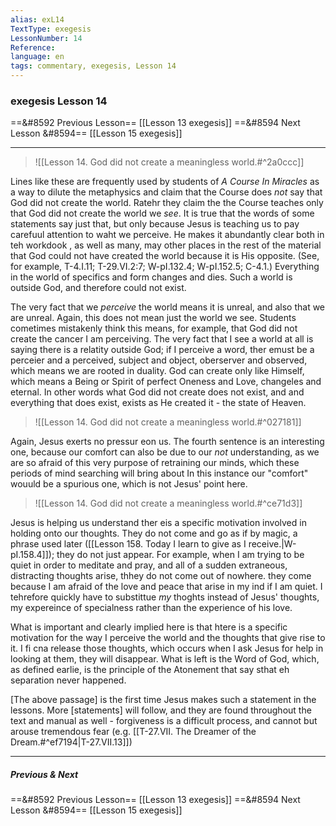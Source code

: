 ```yaml
---
alias: exL14
TextType: exegesis
LessonNumber: 14
Reference: 
language: en
tags: commentary, exegesis, Lesson 14
---
```


### exegesis Lesson 14


==&#8592 Previous Lesson== [[Lesson 13 exegesis]]
==&#8594 Next Lesson &#8594== [[Lesson 15 exegesis]]
***
>![[Lesson 14. God did not create a meaningless world.#^2a0ccc]]

Lines like these are frequently used by students of _A Course In Miracles_ as a way to dilute the metaphysics and claim that the Course does _not_ say that God did not create the world. Ratehr they claim the the Course teaches only that God did not create the world we _see_. It is true that the words of some statements say just that, but only because Jesus is teaching us to pay carefuul attention to waht we perceive. He makes it abundantly clear both in teh workdook , as well as many, may other places in the rest of the material that God could not have created the world because it is His opposite. (See, for example, T-4.I.11; T-29.VI.2:7; W-pI.132.4; W-pI.152.5; C-4.1.) Everything in the world of specifics and form changes and dies. Such a world is outside God, and therefore could not exist.

The very fact that we _perceive_ the world means it is unreal, and also that we are unreal. Again, this does not mean just the world we see. Students cometimes mistakenly think this means, for example, that God did not create the cancer I am perceiving. The very fact that I see a world at all is saying there is a relatity outside God; if I perceive a word, ther emust be a perceier and a perceived, subject and object, oberserver and observed, which means we are rooted in duality. God can create only like Himself, which means a Being or Spirit of perfect Oneness and Love, changeles and eternal. In other words what God did not create does not exist, and and everything that does exist, exists as He created it - the state of Heaven.

>![[Lesson 14. God did not create a meaningless world.#^027181]]

Again, Jesus exerts no pressur eon us. The fourth sentence is an interesting one, because our comfort can also be due to our _not_ understanding, as we are so afraid of this very purpose of retraining our minds, which these periods of mind searching will bring about In this instance our "comfort" wouuld be a spurious one, which is not Jesus' point here.

>![[Lesson 14. God did not create a meaningless world.#^ce71d3]]

Jesus is helping us understand ther eis a specific motivation involved in holding onto our thoughts. They do not come and go as if by magic, a phrase used later ([[Lesson 158. Today I learn to give as I receive.|W-pI.158.4]]); they do not just appear. For example, when I am trying to be quiet in order to meditate and pray, and all of a sudden extraneous, distracting thoughts arise, thhey do not come out of nowhere. they come because I am afraid of the love and peace that arise in my ind if I am quiet. I tehrefore quickly have to substittue _my_ thoghts instead of Jesus' thoughts, my expereince of specialness rather than the experience of his love.

What is important and clearly implied here is that htere is a specific motivation for the way I perceive the world and the thoughts that give rise to it. I fi cna release those thoughts, which occurs when I ask Jesus for help in looking at them, they will disappear. What is left is the Word of God, which, as defined earlie, is the principle of the Atonement that say sthat eh separation never happened.

[The above passage] is the first time Jesus makes such a statement in the lessons. More [statements] will follow, and they are found throughout the text and manual as well - forgiveness is a difficult process, and cannot but arouse tremendous fear (e.g. [[T-27.VII. The Dreamer of the Dream.#^ef7194|T-27.VII.13]])

***
##### Previous & Next
==&#8592 Previous Lesson== [[Lesson 13 exegesis]]
==&#8594 Next Lesson &#8594== [[Lesson 15 exegesis]]

